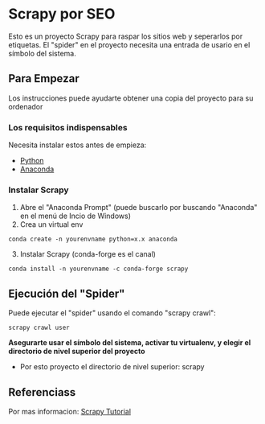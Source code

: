 # Scrapy por SEO

Esto es un proyecto Scrapy para raspar los sitios web y seperarlos por etiquetas. El "spider" en el proyecto necesita una entrada de usario en el símbolo del sistema.

## Para Empezar

Los instrucciones puede ayudarte obtener una copia del proyecto para su ordenador

### Los requisitos indispensables

Necesita instalar estos antes de empieza:

* [Python](https://www.python.org/downloads/)
* [Anaconda](https://docs.anaconda.com/anaconda/install/)


### Instalar Scrapy

1. Abre el "Anaconda Prompt" (puede buscarlo por buscando "Anaconda" en el menú de Incio de Windows)
2. Crea un virtual env
```
conda create -n yourenvname python=x.x anaconda
```
3. Instalar Scrapy (conda-forge es el canal)
```
conda install -n yourenvname -c conda-forge scrapy
```

## Ejecución del "Spider"

Puede ejecutar el "spider" usando el comando "scrapy crawl":
```
scrapy crawl user
```
**Asegurarte usar el símbolo del sistema, activar tu virtualenv, y elegir el directorio de nivel superior del proyecto**
* Por esto proyecto el directorio de nivel superior: scrapy

## Referenciass
Por mas informacion: [Scrapy Tutorial](https://doc.scrapy.org/en/latest/intro/tutorial.html)
